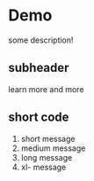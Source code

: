 # Demo

some description!

## subheader

learn more and more

## short code

1. short message
2. medium message
3. long message
4. xl- message
